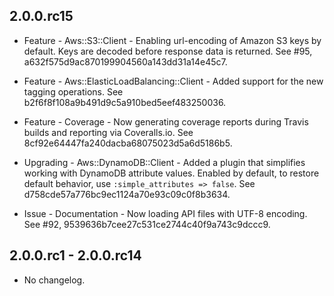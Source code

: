 2.0.0.rc15
---

* Feature - Aws::S3::Client - Enabling url-encoding of Amazon S3 keys by default.
  Keys are decoded before response data is returned. See #95,
  a632f575d9ac870199904560a143dd31a14e45c7.

* Feature - Aws::ElasticLoadBalancing::Client - Added support for the new tagging
  operations. See b2f6f8f108a9b491d9c5a910bed5eef483250036.

* Feature - Coverage - Now generating coverage reports during Travis builds
  and reporting via Coveralls.io. See 8cf92e64447fa240dacba68075023d5a6d5186b5.

* Upgrading - Aws::DynamoDB::Client - Added a plugin that simplifies working
  with DynamoDB attribute values. Enabled by default, to restore default
  behavior, use `:simple_attributes => false`. See
  d758cde57a776bc9ec1124a70e93c09c0f8b3634.

* Issue - Documentation - Now loading API files with UTF-8 encoding.
  See #92, 9539636b7cee27c531ce2744c40f9a743c9dccc9.

2.0.0.rc1 - 2.0.0.rc14
---

* No changelog.

